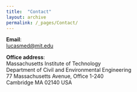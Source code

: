 ```yaml
---
title:  "Contact"
layout: archive
permalink: /_pages/Contact/
---
```


**Email**: \
lucasmed@mit.edu

**Office address**: \
Massachusetts Institute of Technology \
Department of Civil and Environmental Engineering \
77 Massachusetts Avenue, Office 1-240 \
Cambridge MA 02140 USA
